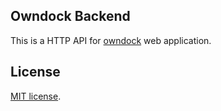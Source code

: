 ## Owndock Backend

This is a HTTP API for [owndock](https://github.com/ohchi/owndock) web application.

## License

[MIT license](https://opensource.org/licenses/MIT).
